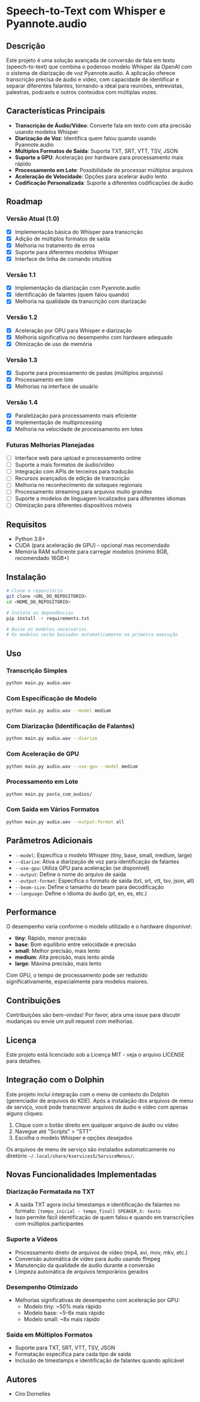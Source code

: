 # Speech-to-Text com Whisper e Pyannote.audio

## Descrição

Este projeto é uma solução avançada de conversão de fala em texto (speech-to-text) que combina o poderoso modelo Whisper da OpenAI com o sistema de diarização de voz Pyannote.audio. A aplicação oferece transcrição precisa de áudio e vídeo, com capacidade de identificar e separar diferentes falantes, tornando-a ideal para reuniões, entrevistas, palestras, podcasts e outros conteúdos com múltiplas vozes.

## Características Principais

- **Transcrição de Áudio/Vídeo**: Converte fala em texto com alta precisão usando modelos Whisper
- **Diarização de Voz**: Identifica quem falou quando usando Pyannote.audio
- **Múltiplos Formatos de Saída**: Suporta TXT, SRT, VTT, TSV, JSON
- **Suporte a GPU**: Aceleração por hardware para processamento mais rápido
- **Processamento em Lote**: Possibilidade de processar múltiplos arquivos
- **Aceleração de Velocidade**: Opções para acelerar áudio lento
- **Codificação Personalizada**: Suporte a diferentes codificações de áudio

## Roadmap

### Versão Atual (1.0)
- [x] Implementação básica do Whisper para transcrição
- [x] Adição de múltiplos formatos de saída
- [x] Melhoria no tratamento de erros
- [x] Suporte para diferentes modelos Whisper
- [x] Interface de linha de comando intuitiva

### Versão 1.1
- [x] Implementação da diarização com Pyannote.audio
- [x] Identificação de falantes (quem falou quando)
- [x] Melhoria na qualidade da transcrição com diarização

### Versão 1.2
- [x] Aceleração por GPU para Whisper e diarização
- [x] Melhoria significativa no desempenho com hardware adequado
- [x] Otimização de uso de memória

### Versão 1.3
- [x] Suporte para processamento de pastas (múltiplos arquivos)
- [x] Processamento em lote
- [x] Melhorias na interface de usuário

### Versão 1.4
- [x] Paralelização para processamento mais eficiente
- [x] Implementação de multiprocessing
- [x] Melhoria na velocidade de processamento em lotes

### Futuras Melhorias Planejadas
- [ ] Interface web para upload e processamento online
- [ ] Suporte a mais formatos de áudio/vídeo
- [ ] Integração com APIs de terceiros para tradução
- [ ] Recursos avançados de edição de transcrição
- [ ] Melhoria no reconhecimento de sotaques regionais
- [ ] Processamento streaming para arquivos muito grandes
- [ ] Suporte a modelos de linguagem localizados para diferentes idiomas
- [ ] Otimização para diferentes dispositivos móveis

## Requisitos

- Python 3.8+
- CUDA (para aceleração de GPU) - opcional mas recomendado
- Memória RAM suficiente para carregar modelos (mínimo 8GB, recomendado 16GB+)

## Instalação

```bash
# Clone o repositório
git clone <URL_DO_REPOSITORIO>
cd <NOME_DO_REPOSITORIO>

# Instale as dependências
pip install -r requirements.txt

# Baixe os modelos necessários
# Os modelos serão baixados automaticamente na primeira execução
```

## Uso

### Transcrição Simples
```bash
python main.py audio.wav
```

### Com Especificação de Modelo
```bash
python main.py audio.wav --model medium
```

### Com Diarização (Identificação de Falantes)
```bash
python main.py audio.wav --diarize
```

### Com Aceleração de GPU
```bash
python main.py audio.wav --use-gpu --model medium
```

### Processamento em Lote
```bash
python main.py pasta_com_audios/
```

### Com Saída em Vários Formatos
```bash
python main.py audio.wav --output-format all
```

## Parâmetros Adicionais

- `--model`: Especifica o modelo Whisper (tiny, base, small, medium, large)
- `--diarize`: Ativa a diarização de voz para identificação de falantes
- `--use-gpu`: Utiliza GPU para aceleração (se disponível)
- `--output`: Define o nome do arquivo de saída
- `--output-format`: Especifica o formato de saída (txt, srt, vtt, tsv, json, all)
- `--beam-size`: Define o tamanho do beam para decodificação
- `--language`: Define o idioma do áudio (pt, en, es, etc.)

## Performance

O desempenho varia conforme o modelo utilizado e o hardware disponível:

- **tiny**: Rápido, menor precisão
- **base**: Bom equilíbrio entre velocidade e precisão
- **small**: Melhor precisão, mais lento
- **medium**: Alta precisão, mais lento ainda
- **large**: Máxima precisão, mais lento

Com GPU, o tempo de processamento pode ser reduzido significativamente, especialmente para modelos maiores.

## Contribuições

Contribuições são bem-vindas! Por favor, abra uma issue para discutir mudanças ou envie um pull request com melhorias.

## Licença

Este projeto está licenciado sob a Licença MIT - veja o arquivo LICENSE para detalhes.

## Integração com o Dolphin

Este projeto inclui integração com o menu de contexto do Dolphin (gerenciador de arquivos do KDE). Após a instalação dos arquivos de menu de serviço, você pode transcrever arquivos de áudio e vídeo com apenas alguns cliques:

1. Clique com o botão direito em qualquer arquivo de áudio ou vídeo
2. Navegue até "Scripts" > "STT"
3. Escolha o modelo Whisper e opções desejados

Os arquivos de menu de serviço são instalados automaticamente no diretório `~/.local/share/kservices5/ServiceMenus/`.

## Novas Funcionalidades Implementadas

### Diarização Formatada no TXT
- A saída TXT agora inclui timestamps e identificação de falantes no formato: `[tempo_inicial - tempo_final] SPEAKER_X: texto`
- Isso permite fácil identificação de quem falou e quando em transcrições com múltiplos participantes

### Suporte a Vídeos
- Processamento direto de arquivos de vídeo (mp4, avi, mov, mkv, etc.)
- Conversão automática de vídeo para áudio usando ffmpeg
- Manutenção da qualidade de áudio durante a conversão
- Limpeza automática de arquivos temporários gerados

### Desempenho Otimizado
- Melhorias significativas de desempenho com aceleração por GPU:
  - Modelo tiny: ~50% mais rápido
  - Modelo base: ~5-6x mais rápido
  - Modelo small: ~8x mais rápido

### Saída em Múltiplos Formatos
- Suporte para TXT, SRT, VTT, TSV, JSON
- Formatação específica para cada tipo de saída
- Inclusão de timestamps e identificação de falantes quando aplicável

## Autores

- Ciro Dornelles